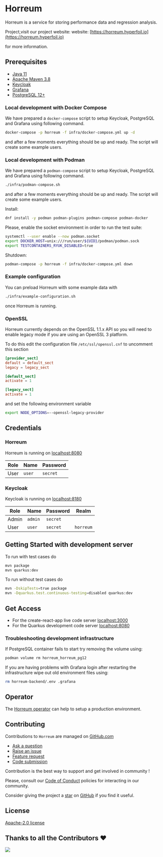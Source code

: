 # Horreum

Horreum is a service for storing performance data and regression analysis.

Project,visit our project website: website: [https://horreum.hyperfoil.io](https://horreum.hyperfoil.io)

for more information.

## Prerequisites

* [Java 11](https://adoptium.net/temurin/releases/?version=11)
* [Apache Maven 3.8](https://maven.apache.org/)
* [Keycloak](https://www.keycloak.org/)
* [Grafana](https://grafana.com/)
* [PostgreSQL 12+](https://www.postgresql.org/)

### Local development with Docker Compose

We have prepared a `docker-compose` script to setup Keycloak, PostgreSQL and Grafana using following command.

```bash
docker-compose -p horreum -f infra/docker-compose.yml up -d
```
and after a few moments everything should be up and ready. The script will create some example users.

### Local development with Podman

We have prepared a `podman-compose` script to setup Keycloak, PostgreSQL and Grafana using following command.

```bash
./infra/podman-compose.sh
```

and after a few moments everything should be up and ready. The script will create some example users.

Install:

``` bash
dnf install -y podman podman-plugins podman-compose podman-docker
```

Please, enable the socket environment in order to run the test suite:

``` bash
systemctl --user enable --now podman.socket
export DOCKER_HOST=unix:///run/user/${UID}/podman/podman.sock
export TESTCONTAINERS_RYUK_DISABLED=true
```

Shutdown:

``` bash
podman-compose -p horreum -f infra/docker-compose.yml down
```

### Example configuration

You can preload Horreum with some example data with

```bash
./infra/example-configuration.sh
```

once Horreum is running.

### OpenSSL

Horreum currently depends on the OpenSSL 1.1.x API so you will need to enable legacy mode if you are
using an OpenSSL 3 platform.

To do this edit the configuration file `/etc/ssl/openssl.cnf` to uncomment this section

``` openssl.conf
[provider_sect]
default = default_sect
legacy = legacy_sect

[default_sect]
activate = 1

[legacy_sect]
activate = 1
```

and set the following environment variable

``` bash
export NODE_OPTIONS=--openssl-legacy-provider
```

## Credentials

### Horreum

Horreum is running on [localhost:8080](http://localhost:8080)

| Role | Name | Password |
| ---- | ---- | -------- |
| User | `user` | `secret` |


### Keycloak

Keycloak is running on [localhost:8180](http://localhost:8180)

| Role | Name | Password | Realm |
| ---- | ---- | -------- | ----- |
| Admin | `admin` | `secret` | |
| User | `user` | `secret` | `horreum` |

## Getting Started with development server

To run with test cases do

```bash
mvn package
mvn quarkus:dev
```

To run without test cases do

```bash
mvn -DskipTests=true package
mvn -Dquarkus.test.continuous-testing=disabled quarkus:dev
```

## Get Access

* For the create-react-app live code server [localhost:3000](http://localhost:3000)
* For the Quarkus development code server   [localhost:8080](http://localhost:8080)

### Troubleshooting development infrastructure

If PostgreSQL container fails to start try removing the volume using:

```bash
podman volume rm horreum_horreum_pg12
```

If you are having problems with Grafana login after restarting the infrastructure wipe out old environment files using:

```bash
rm horreum-backend/.env .grafana
```

## Operator

The [Horreum operator](https://github.com/Hyperfoil/horreum-operator) can help to setup a production environment.

## Contributing

Contributions to `Horreum` are managed on [GitHub.com](https://github.com/Hyperfoil/Horreum/)

* [Ask a question](https://github.com/Hyperfoil/Horreum/discussions)
* [Raise an issue](https://github.com/Hyperfoil/Horreum/issues)
* [Feature request](https://github.com/Hyperfoil/Horreum/issues)
* [Code submission](https://github.com/Hyperfoil/Horreum/pulls)

Contribution is the best way to support and get involved in community !

Please, consult our [Code of Conduct](./CODE_OF_CONDUCT.md) policies for interacting in our
community.

Consider giving the project a [star](https://github.com/Hyperfoil/Horreum/stargazers) on
[GitHub](https://github.com/Hyperfoil/Horreum/) if you find it useful.

## License

[Apache-2.0 license](https://opensource.org/licenses/Apache-2.0)

## Thanks to all the Contributors ❤️

<img src="https://contrib.rocks/image?repo=Hyperfoil/Horreum" />